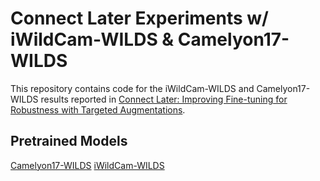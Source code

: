 # Connect Later Experiments w/ iWildCam-WILDS & Camelyon17-WILDS
This repository contains code for the iWildCam-WILDS and Camelyon17-WILDS results reported in [Connect Later: Improving Fine-tuning for Robustness with Targeted Augmentations](https://arxiv.org/pdf/2402.03325.pdf).
## Pretrained Models
[Camelyon17-WILDS](https://worksheets.codalab.org/rest/bundles/0xd1b831eba7a14b259340569d2025910d/contents/blob/checkpoints/ckp-55.pth)
[iWildCam-WILDS](https://dl.fbaipublicfiles.com/deepcluster/swav_800ep_pretrain.pth.tar)
